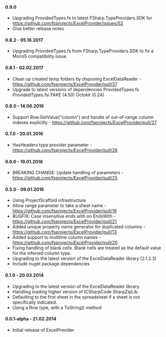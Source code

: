 #### 0.9.0
* Upgrading ProvidedTypes.fs to latest FSharp.TypeProviders.SDK for  https://github.com/fsprojects/ExcelProvider/issues/52
* Give better release notes

#### 0.8.2 - 05.16.2017
* Upgrading ProvidedTypes.fs from FSharp.TypeProviders.SDK to fix a Mono5 compatibility issue.

#### 0.8.1 - 02.02.2017
* Clean up created temp folders by disposing ExcelDataReader - https://github.com/fsprojects/ExcelProvider/pull/37
* Upgrade to latest versions of dependencies
    ProvidedTypes.fs
    ProvidedTypes.fsi
    FAKE (4.50)
    Octokit (0.24)

#### 0.8.0 - 14.06.2016
* Support Row.GetValue("column") and handle of out-of-range column indexes explicitly - https://github.com/fsprojects/ExcelProvider/pull/27

#### 0.7.0 - 20.01.2016
* HasHeaders type provider parameter  - https://github.com/fsprojects/ExcelProvider/pull/26

#### 0.6.0 - 19.01.2016
* BREAKING CHANGE: Update handling of parameters - https://github.com/fsprojects/ExcelProvider/pull/25

#### 0.5.0 - 09.01.2016
* Using ProjectScaffold infrastructure
* Allow range parameter to take a sheet name - https://github.com/fsprojects/ExcelProvider/pull/18
* BUGFIX: Case insensitive ends with on EndsWith - https://github.com/fsprojects/ExcelProvider/pull/21
* Added unique property name generator for duplicated columns - https://github.com/fsprojects/ExcelProvider/pull/13
* Added support to multiline column names - https://github.com/fsprojects/ExcelProvider/pull/20
* Fixing handling of blank cells. Blank cells are treated as the default value for the inferred column type.
* Upgrading to the latest version of the ExcelDataReader library (2.1.2.3)
* Include nuget package dependencies

#### 0.1.0 - 20.03.2014
* Upgrading to the latest version of the ExcelDataReader library.
* Handling loading higher version of ICSharpCode.SharpZipLib.
* Defaulting to the first sheet in the spreadsheet if a sheet is not specifically indicated.
* Using a Row type, with a ToString() method

#### 0.0.1-alpha - 21.02.2014
* Initial release of ExcelProvider
